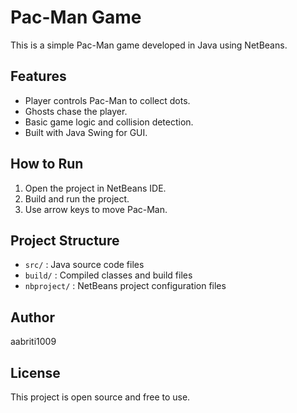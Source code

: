 # Pac-Man Game

This is a simple Pac-Man game developed in Java using NetBeans.

## Features
- Player controls Pac-Man to collect dots.
- Ghosts chase the player.
- Basic game logic and collision detection.
- Built with Java Swing for GUI.

## How to Run
1. Open the project in NetBeans IDE.
2. Build and run the project.
3. Use arrow keys to move Pac-Man.

## Project Structure
- `src/` : Java source code files
- `build/` : Compiled classes and build files
- `nbproject/` : NetBeans project configuration files

## Author
aabriti1009 

## License
This project is open source and free to use.
